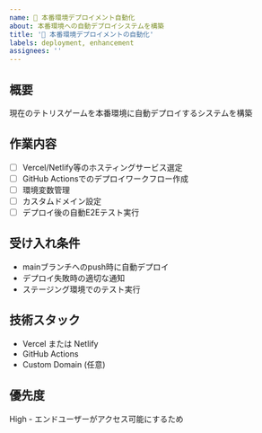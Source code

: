 ```yaml
---
name: 🚀 本番環境デプロイメント自動化
about: 本番環境への自動デプロイシステムを構築
title: '🚀 本番環境デプロイメントの自動化'
labels: deployment, enhancement
assignees: ''
---
```


## 概要

現在のテトリスゲームを本番環境に自動デプロイするシステムを構築

## 作業内容

- [ ] Vercel/Netlify等のホスティングサービス選定
- [ ] GitHub Actionsでのデプロイワークフロー作成
- [ ] 環境変数管理
- [ ] カスタムドメイン設定
- [ ] デプロイ後の自動E2Eテスト実行

## 受け入れ条件

- mainブランチへのpush時に自動デプロイ
- デプロイ失敗時の適切な通知
- ステージング環境でのテスト実行

## 技術スタック

- Vercel または Netlify
- GitHub Actions
- Custom Domain (任意)

## 優先度

High - エンドユーザーがアクセス可能にするため
